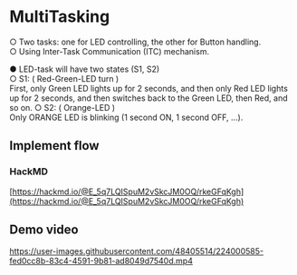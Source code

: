 # MultiTasking
○ Two tasks: one for LED controlling, the other for Button handling.  
○ Using Inter-Task Communication (ITC) mechanism.  

● LED-task will have two states (S1, S2)  
○ S1: ( Red-Green-LED turn )  
First, only Green LED lights up for 2 seconds, and then only Red LED lights up for 2 seconds, and then switches back to the Green LED, then Red, and so on.
○ S2: ( Orange-LED )  
Only ORANGE LED is blinking (1 second ON, 1 second OFF, …).  

## Implement flow

### HackMD  
[https://hackmd.io/@E_5q7LQISpuM2vSkcJM0OQ/rkeGFqKgh](https://hackmd.io/@E_5q7LQISpuM2vSkcJM0OQ/rkeGFqKgh)  
## Demo video
https://user-images.githubusercontent.com/48405514/224000585-fed0cc8b-83c4-4591-9b81-ad8049d7540d.mp4


